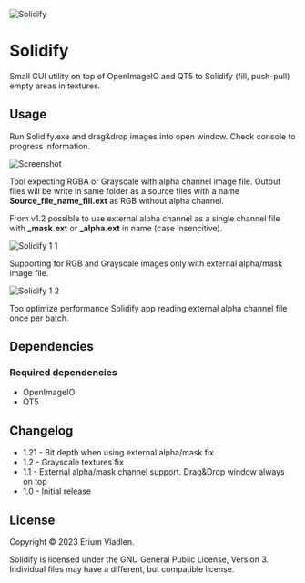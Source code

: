![Solidify](https://github.com/ssh4net/Solidify/assets/3924000/c3d297bd-24e7-4de2-93c7-5c8d74c9767d)

# Solidify
Small GUI utility on top of OpenImageIO and QT5 to Solidify (fill, push-pull) empty areas in textures.

Usage
------------

Run Solidify.exe and drag&drop images into open window.
Check console to progress information.

![Screenshot](https://github.com/ssh4net/Solidify/assets/3924000/3b8562f6-ca73-49f6-a3b1-b9e1f4cbc8ac)

Tool expecting RGBA or Grayscale with alpha channel image file. Output files will be write in same folder as a source files with a name **Source_file_name_fill.ext** as RGB without alpha channel.

From v1.2 possible to use external alpha channel as a single channel file with **_mask.ext** or **_alpha.ext** in name (case insencitive).

![Solidify 1 1](https://github.com/ssh4net/Solidify/assets/3924000/24dc9382-e554-44d0-8ed1-2465752a4752)

Supporting for RGB and Grayscale images only with external alpha/mask image file.

![Solidify 1 2](https://github.com/ssh4net/Solidify/assets/3924000/7405f944-59f5-452c-ba9c-aafd7f96c2d7)

Too optimize performance Solidify app reading external alpha channel file once per batch.

Dependencies
------------

### Required dependencies
* OpenImageIO
* QT5

Changelog
---------
* 1.21 - Bit depth when using external alpha/mask fix
* 1.2  - Grayscale textures fix
* 1.1  - External alpha/mask channel support. Drag&Drop window always on top
* 1.0  - Initial release

License
-------

Copyright © 2023 Erium Vladlen.

Solidify is licensed under the GNU General Public License, Version 3.
Individual files may have a different, but compatible license.

